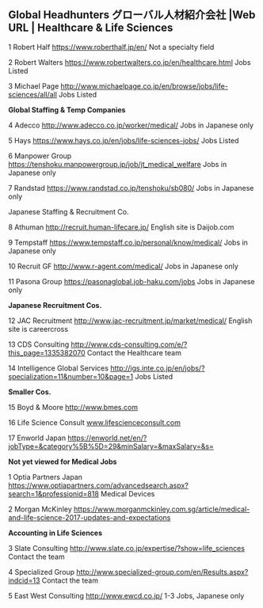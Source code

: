 ## Global Headhunters  グローバル人材紹介会社 |Web URL	| Healthcare & Life Sciences

1	Robert Half	https://www.roberthalf.jp/en/	Not a specialty field

2	Robert Walters	https://www.robertwalters.co.jp/en/healthcare.html	Jobs Listed

3	Michael Page	http://www.michaelpage.co.jp/en/browse/jobs/life-sciences/all/all	Jobs Listed

**Global Staffing & Temp Companies**

4	Adecco	http://www.adecco.co.jp/worker/medical/	Jobs in Japanese only

5	Hays	https://www.hays.co.jp/en/jobs/life-sciences-jobs/	Jobs Listed

6	Manpower Group	https://tenshoku.manpowergroup.jp/job/jt_medical_welfare	Jobs in Japanese only

7	Randstad	https://www.randstad.co.jp/tenshoku/sb080/	Jobs in Japanese only

Japanese Staffing & Recruitment Co.		

8	Athuman	http://recruit.human-lifecare.jp/	English site is Daijob.com

9	Tempstaff	https://www.tempstaff.co.jp/personal/know/medical/	Jobs in Japanese only

10	Recruit GF	http://www.r-agent.com/medical/	Jobs in Japanese only

11	Pasona Group	https://pasonaglobal.job-haku.com/jobs	Jobs in Japanese only

**Japanese Recruitment Cos.**

12	JAC Recruitment	http://www.jac-recruitment.jp/market/medical/	English site is careercross

13	CDS Consulting	http://www.cds-consulting.com/e/?this_page=1335382070	Contact the Healthcare team

14	Intelligence Global Services	http://igs.inte.co.jp/en/jobs/?specialization=11&number=10&page=1	Jobs Listed

**Smaller Cos.**

15	Boyd & Moore 	http://www.bmes.com

16	Life Science Consult	www.lifescienceconsult.com

17	Enworld Japan	https://enworld.net/en/?jobType=&category%5B%5D=29&minSalary=&maxSalary=&s=

**Not yet viewed for Medical Jobs**

1	Optia Partners Japan	https://www.optiapartners.com/advancedsearch.aspx?search=1&professionid=818	Medical Devices

2	Morgan McKinley 	https://www.morganmckinley.com.sg/article/medical-and-life-science-2017-updates-and-expectations

**Accounting in Life Sciences**

3	Slate Consulting 	http://www.slate.co.jp/expertise/?show=life_sciences	Contact the team

4	Specialized Group 	http://www.specialized-group.com/en/Results.aspx?indcid=13	Contact the team

5	East West Consulting	http://www.ewcd.co.jp/	1-3 Jobs, Japanese only
